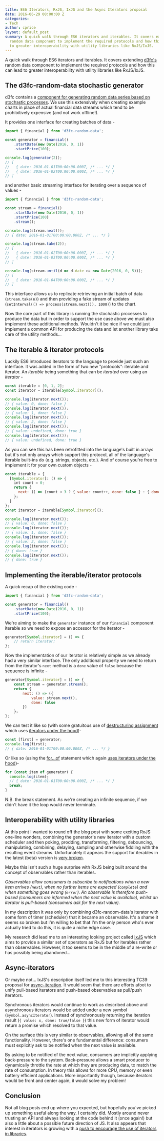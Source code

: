 ```yaml
---
title: ES6 Iterators, RxJS, IxJS and the Async Iterators proposal
date: 2016-06-29 00:00:00 Z
categories:
- Tech
author: cprice
layout: default_post
summary: A quick walk through ES6 iterators and iterables. It covers extending d3fc's
  random data component to implement the required protocols and how this can lead
  to greater interoperability with utility libraries like RxJS/IxJS.
---
```


A quick walk through ES6 iterators and iterables. It covers extending [d3fc's](https://d3fc.io/) random data component to implement the required protocols and how this can lead to greater interoperability with utility libraries like RxJS/IxJS.

## The d3fc-random-data stochastic generator

d3fc contains a [component for generating random data series based on stochastic processes](https://github.com/d3fc/d3fc-random-data). We use this extensively when creating example charts in place of actual financial data streams which tend to be prohibitively expensive (and not work offline!).

It provides one interface for creating batches of data -

~~~js
import { financial } from 'd3fc-random-data';

const generator = financial()
    .startDate(new Date(2016, 0, 1))
    .startPrice(100);

console.log(generator(2));
// [
//   { date: 2016-01-01T00:00:00.000Z, /* ... */ }
//   { date: 2016-01-02T00:00:00.000Z, /* ... */ }
// ]
~~~

and another basic streaming interface for iterating over a sequence of values -

~~~js
import { financial } from 'd3fc-random-data';

const stream = financial()
    .startDate(new Date(2016, 0, 1))
    .startPrice(100)
    .stream();

console.log(stream.next());
// { date: 2016-01-01T00:00:00.000Z, /* ... */ }

console.log(stream.take(2));
// [
//   { date: 2016-01-02T00:00:00.000Z, /* ... */ }
//   { date: 2016-01-03T00:00:00.000Z, /* ... */ }
// ]

console.log(stream.until(d => d.date >= new Date(2016, 0, 5)));
// [
//   { date: 2016-01-04T00:00:00.000Z, /* ... */ }
// ]
~~~

This interface allows us to replicate retrieving an initial batch of data (`stream.take(n)`) and then providing a fake stream of updates (`setInterval(() => process(stream.next()), 1000)`) to the chart.

Now the core part of this library is running the stochastic processes to produce the data but in order to support the use case above we must also implement these additional methods. Wouldn't it be nice if we could just implement a common API for producing the data and let another library take care of the utility methods...

## The iterable & iterator protocols

Luckily ES6 introduced iterators to the language to provide just such an interface. It was added in the form of two new "protocols": iterable and iterator. An *iterable* being something that can be *iterated* over using an *iterator* -

~~~js
const iterable = [0, 1, 2];
const iterator = iterable[Symbol.iterator]();

console.log(iterator.next());
// { value: 0, done: false }
console.log(iterator.next());
// { value: 1, done: false }
console.log(iterator.next());
// { value: 2, done: false }
console.log(iterator.next());
// { value: undefined, done: true }
console.log(iterator.next());
// { value: undefined, done: true }
~~~

As you can see this has been retrofitted into the language's built in arrays but it's not only arrays which support this protocol, all of the language's iterable built-ins do (e.g. strings, objects, etc.). And of course you're free to implement it for your own custom objects -

~~~js
const iterable = {
  [Symbol.iterator]: () => {
    int count = 0;
    return {
      next: () => (count < 3 ? { value: count++, done: false } : { done: true })
    };
  }
};
const iterator = iterable[Symbol.iterator]();

console.log(iterator.next());
// { value: 0, done: false }
console.log(iterator.next());
// { value: 1, done: false }
console.log(iterator.next());
// { value: 2, done: false }
console.log(iterator.next());
// { done: true }
console.log(iterator.next());
// { done: true }
~~~

## Implementing the iterable/iterator protocols

A quick recap of the existing code -

~~~js
import { financial } from 'd3fc-random-data';

const generator = financial()
    .startDate(new Date(2016, 0, 1))
    .startPrice(100);
~~~

We're aiming to make the `generator` instance of our `financial` component iterable so we need to expose an accessor for the iterator -

~~~js
generator[Symbol.iterator] = () => {
    // return iterator;
};
~~~

Now the implementation of our iterator is relatively simple as we already had a very similar interface. The only additional property we need to return from the iterator's `next` method is a `done` value of `false` because the sequence is infinite  -

~~~js
generator[Symbol.iterator] = () => {
    const stream = generator.stream();
    return {
        next: () => ({
            value: stream.next(),
            done: false
        })
    };
};
~~~

We can test it like so (with some gratuitous use of [destructuring assignment](https://developer.mozilla.org/en/docs/Web/JavaScript/Reference/Operators/Destructuring_assignment) which uses [iterators under the hood](http://www.ecma-international.org/ecma-262/6.0/#sec-runtime-semantics-destructuringassignmentevaluation))-

~~~js
const [first] = generator;
console.log(first);
// { date: 2016-01-01T00:00:00.000Z, /* ... */ }
~~~

Or like so (using the [for...of](https://developer.mozilla.org/en-US/docs/Web/JavaScript/Reference/Statements/for...of) statement which again [uses iterators under the hood](http://www.ecma-international.org/ecma-262/6.0/#sec-runtime-semantics-forin-div-ofbodyevaluation-lhs-stmt-iterator-lhskind-labelset))-

~~~js
for (const item of generator) {
  console.log(item);
  // { date: 2016-01-01T00:00:00.000Z, /* ... */ }
  break;
}
~~~

N.B. the break statement. As we're creating an infinite sequence, if we didn't have it the loop would never terminate.

## Interoperability with utility libraries

At this point I wanted to round off the blog post with some exciting RxJS one-line wonders, combining the generator's new iterator with a custom scheduler and then poking, prodding, transforming, filtering, debouncing, manipulating, combining, delaying, sampling and otherwise fiddling with the resulting event streams. Unfortunately it appears the support for iterables in the latest (beta) version is [very broken](https://github.com/ReactiveX/rxjs/pull/1788).

Maybe this isn't such a huge surprise with RxJS being built around the concept of observables rather than iterables.

*Observables allow consumers to subscribe to notifications when a new item arrives (`next`), when no further items are expected (`complete`) and when something goes wrong (`error`). An observable is therefore push-based (consumers are informed when the next value is available), whilst an iterator is pull-based (consumers ask for the next value).*

In my description it was only by combining d3fc-random-data's iterator with some form of timer (scheduler) that it became an observable. It's a shame it seems so broken but I'm willing to bet that I'm the only person who's ever actually tried to do this, it is quite a niche edge case.

My research did lead me to an interesting looking project called [IxJS](https://github.com/ReactiveX/IxJS) which aims to provide a similar set of operators as RxJS but for iterables rather than observables. However, it too seems to be in the middle of a re-write or has possibly being abandoned...

## Async-iterators

Or maybe not... IxJS's description itself led me to this interesting TC39 proposal for [async-iteration](https://github.com/tc39/proposal-async-iteration). It would seem that there are efforts afoot to unify pull-based iterators and push-based observables as pull/push iterators.

Synchronous iterators would continue to work as described above and asynchronous iterators would be added under a new symbol (`Symbol.asyncIterator`). Instead of synchronously returning the iteration result (`{ value: x, done: true/false }`) this new form of iterator would return a promise which resolved to that value.

On the surface this is very similar to observables, allowing all of the same functionality. However, there's one fundamental difference: consumers must explicitly ask to be notified when the next value is available.

By asking to be notified of the next value, consumers are implicitly applying back-pressure to the system. Back-pressure allows a smart producer to dynamically throttle the rate at which they are producing data, to match the rate of consumption. In theory this allows for more CPU, memory or even battery efficient applications. More importantly though, because iterators would be front and center again, it would solve my problem!

## Conclusion

Not all blog posts end up where you expected, but hopefully you've picked up something useful along the way. I certainly did. Mostly around never trusting an API and always looking at the code behind it (once again!) but also a little about a possible future direction of JS. It also appears that interest in iterators is growing with a [push to encourage the use of iterators in libraries](https://github.com/leebyron/iterall#why-use-iterators).
